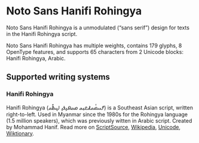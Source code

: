 
# Noto Sans Hanifi Rohingya

Noto Sans Hanifi Rohingya is a unmodulated (“sans serif”) design for texts in the Hanifi Rohingya script. 

Noto Sans Hanifi Rohingya has multiple weights, contains 179 glyphs, 8 OpenType features, and supports 65 characters from 2 Unicode blocks: Hanifi Rohingya, Arabic.


## Supported writing systems


### Hanifi Rohingya

Hanifi Rohingya (𐴌𐴟𐴇𐴥𐴝𐴚𐴒𐴙𐴝 𐴇𐴝𐴕𐴞𐴉𐴞 𐴓𐴠𐴑𐴤𐴝) is a Southeast Asian script, written right-to-left. Used in Myanmar since the 1980s for the Rohingya language (1.5 million speakers), which was previously witten in Arabic script. Created by Mohammad Hanif. Read more on [ScriptSource](https://scriptsource.org/scr/Rohg), [Wikipedia](https://en.wikipedia.org/wiki/ISO_15924:Rohg), [Unicode](https://www.unicode.org/versions/Unicode13.0.0/ch16.pdf#G73728), [Wiktionary](https://en.wiktionary.org/wiki/Category:Hanifi_Rohingya_script).

